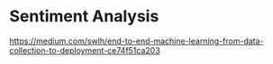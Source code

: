 # Sentiment Analysis
https://medium.com/swlh/end-to-end-machine-learning-from-data-collection-to-deployment-ce74f51ca203